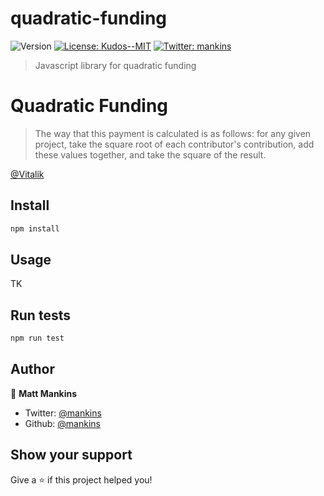 # quadratic-funding

![Version](https://img.shields.io/badge/version-0.0.1-blue.svg?cacheSeconds=2592000)
[![License: Kudos--MIT](https://img.shields.io/badge/License-Kudos--MIT-yellow.svg)](#)
[![Twitter: mankins](https://img.shields.io/twitter/follow/mankins.svg?style=social)](https://twitter.com/mankins)

> Javascript library for quadratic funding

# Quadratic Funding

> The way that this payment is calculated is as follows: for any given project, take the square root of each contributor's contribution, add these values together, and take the square of the result.

[@Vitalik](https://vitalik.ca/general/2019/12/07/quadratic.html)

## Install

```sh
npm install
```

## Usage

TK

## Run tests

```sh
npm run test
```

## Author

👤 **Matt Mankins**

- Twitter: [@mankins](https://twitter.com/mankins)
- Github: [@mankins](https://github.com/mankins)

## Show your support

Give a ⭐️ if this project helped you!
